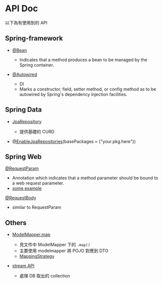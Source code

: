 
# API Doc

以下為有使用到的 API

## Spring-framework

* [@Bean](https://docs.spring.io/spring-framework/docs/current/javadoc-api/org/springframework/context/annotation/Bean.html)
    * Indicates that a method produces a bean to be managed by the Spring container.

* [@Autowired](https://docs.spring.io/spring-framework/docs/current/javadoc-api/org/springframework/beans/factory/annotation/Autowired.html)
    * DI
    * Marks a constructor, field, setter method, or config method as to be autowired by Spring's dependency injection facilities.

## Spring Data

* [JpaRepository](https://docs.spring.io/spring-data/jpa/docs/current/api/org/springframework/data/jpa/repository/JpaRepository.html)
    * 提供基礎的 CURD

* [@EnableJpaRepositories](https://docs.spring.io/spring-data/jpa/docs/current/api/org/springframework/data/jpa/repository/config/EnableJpaRepositories.html)(basePackages = {"your.pkg.here"})

## Spring Web

[@RequestParam](https://docs.spring.io/spring-framework/docs/current/javadoc-api/org/springframework/web/bind/annotation/RequestParam.html)
* Annotation which indicates that a method parameter should be bound to a web request parameter.
* [some example](https://matthung0807.blogspot.com/2021/04/spring-mvc-requestparam-url.html)

[@RequestBody](https://docs.spring.io/spring-framework/docs/current/javadoc-api/org/springframework/web/bind/annotation/RequestBody.html)
* similar to RequestParam

## Others

* [ModelMapper.map](https://modelmapper.org/javadoc/#map)
    * 見文件中 ModelMapper 下的 `.map()`
    * 主要使用 modelmapper 將 POJO 對應到 DTO
    * [MappingStrategy](https://modelmapper.org/javadoc/org/modelmapper/convention/MatchingStrategies.html)

* [stream API](https://docs.oracle.com/en/java/javase/17/docs/api/java.base/java/util/stream/package-summary.html)
    * 處理 DB 取出的 collection
